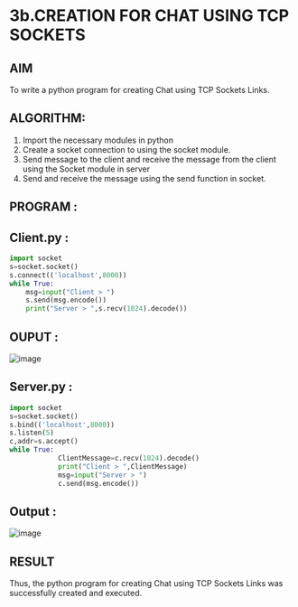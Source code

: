 # 3b.CREATION FOR CHAT USING TCP SOCKETS
## AIM
To write a python program for creating Chat using TCP Sockets Links.

## ALGORITHM:
1. Import the necessary modules in python
2. Create a socket connection to using the socket module.
3. Send message to the client and receive the message from the client using the Socket module in
 server
4. Send and receive the message using the send function in socket.

## PROGRAM :

## Client.py :

```python
import socket 
s=socket.socket() 
s.connect(('localhost',8000)) 
while True: 
    msg=input("Client > ") 
    s.send(msg.encode()) 
    print("Server > ",s.recv(1024).decode())
```

## OUPUT :

![image](https://github.com/user-attachments/assets/5c5a79b3-2cca-4eb3-9707-8d87ce3bc3df)

## Server.py :

```python
import socket 
s=socket.socket() 
s.bind(('localhost',8000)) 
s.listen(5) 
c,addr=s.accept() 
while True: 
            ClientMessage=c.recv(1024).decode() 
            print("Client > ",ClientMessage) 
            msg=input("Server > ") 
            c.send(msg.encode())
```

## Output :

![image](https://github.com/user-attachments/assets/1cc0bd1a-760f-4dab-bf5b-d9867a17b453)

## RESULT
Thus, the python program for creating Chat using TCP Sockets Links was successfully 
created and executed.
